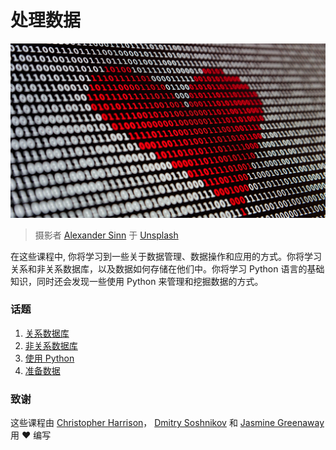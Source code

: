 # 处理数据

![data love](../images/data-love.jpg)
> 摄影者 <a href="https://unsplash.com/@swimstaralex?utm_source=unsplash&utm_medium=referral&utm_content=creditCopyText">Alexander Sinn</a> 于 <a href="https://unsplash.com/s/photos/data?utm_source=unsplash&utm_medium=referral&utm_content=creditCopyText">Unsplash</a>
  
在这些课程中, 你将学习到一些关于数据管理、数据操作和应用的方式。你将学习关系和非关系数据库，以及数据如何存储在他们中。你将学习 Python 语言的基础知识，同时还会发现一些使用 Python 来管理和挖掘数据的方式。
 
### 话题

1. [关系数据库](../05-relational-databases/README.md)
2. [非关系数据库](../06-non-relational/README.md)
3. [使用 Python](../07-python/README.md)
4. [准备数据](../08-data-preparation/README.md)

### 致谢

这些课程由 [Christopher Harrison](https://twitter.com/geektrainer)， [Dmitry Soshnikov](https://twitter.com/shwars) 和 [Jasmine Greenaway](https://twitter.com/paladique) 用 ❤️ 编写
